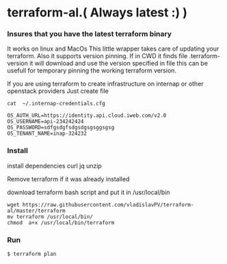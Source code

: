 # terraform-al.( Always latest :) )
### Insures that you have the latest terraform binary
It works on linux and MacOs
This little wrapper takes care of updating your terraform.
Also it supports version pinning.
If in CWD it finds file .terraform-version it will download and use the version specified in file
this can be usefull for temporary pinning the working terraform version.

If you are using terraform to create infrastructure on internap or other openstack providers
Just create file
```
cat  ~/.internap-credentials.cfg

OS_AUTH_URL=https://identity.api.cloud.iweb.com/v2.0
OS_USERNAME=api-234242424
OS_PASSWORD=sdfgsdgfsdgsdgsgsggsgsg
OS_TENANT_NAME=inap-324232
```
### Install
install dependencies curl jq unzip

Remove terraform if it was already installed

download terraform bash script and put it in /usr/local/bin
```
wget https://raw.githubusercontent.com/vladislavPV/terraform-al/master/terraform
mv terraform /usr/local/bin/
chmod  a+x /usr/local/bin/terraform
```
### Run
```
$ terraform plan
```